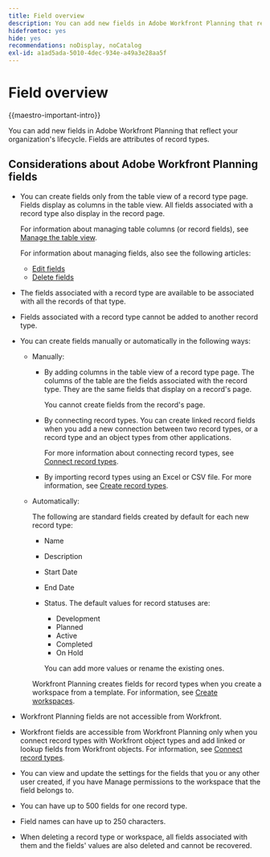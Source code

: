 ```yaml
---
title: Field overview
description: You can add new fields in Adobe Workfront Planning that reflect your organization's lifecycle. Fields are attributes of record types.
hidefromtoc: yes
hide: yes
recommendations: noDisplay, noCatalog
exl-id: a1ad5ada-5010-4dec-934e-a49a3e28aa5f
---
```

# Field overview

<!--
title: Field overview
description: You can add new fields in Adobe Maestro that reflect your organization's lifecycle. Fields are attributes of record types. 
hidefromtoc: yes
author: Alina
feature: Work Management (***************WE NEED A NEW ONE HERE***********)
role: User, Admin
hide: yes
-->

<!--update the metadata with real information when making this available in TOC and in the left nav-->

{{maestro-important-intro}}

You can add new fields in Adobe Workfront Planning that reflect your organization's lifecycle. Fields are attributes of record types. 


## Considerations about Adobe Workfront Planning fields

* You can create fields only from the table view of a record type page. Fields display as columns in the table view. All fields associated with a record type also display in the record page. 

    For information about managing table columns (or record fields), see [Manage the table view](../views/manage-the-table-view.md).

    For information about managing fields, also see the following articles: 

    * [Edit fields](/help/quicksilver/planning/fields/edit-fields.md)
    * [Delete fields](/help/quicksilver/planning/fields/delete-fields.md)
    
* The fields associated with a record type are available to be associated with all the records of that type. <!--will this change and will the fields be available for other record types, too?! Also, the next bullet might need to change too if this one changes -->

* Fields associated with a record type cannot be added to another record type. <!-- this will change when they open the Field library tab when creating a field-->

* You can create fields manually or automatically in the following ways:

    * Manually:

        * By adding columns in the table view of a record type page. The columns of the table are the fields associated with the record type. They are the same fields that display on a record's page. 
        
            You cannot create fields from the record's page.  

        * By connecting record types. You can create linked record fields when you add a new connection between two record types, or a record type and an object types from other applications. 
        
           <!--* Importing record types with fields using a CSV or an Excel file. - this is not available yet-->

           For more information about connecting record types, see [Connect record types](../architecture/connect-record-types.md).  

        * By importing record types using an Excel or CSV file. For more information, see [Create record types](/help/quicksilver/planning/architecture/create-record-types.md). 

    * Automatically: 

        The following are standard fields created by default for each new record type:

        * Name
        * Description
        * Start Date
        * End Date
        * Status. The default values for record statuses are:
            * Development
            * Planned
            * Active
            * Completed
            * On Hold

            You can add more values or rename the existing ones. 

        Workfront Planning creates fields for record types when you create a workspace from a template. For information, see [Create workspaces](/help/quicksilver/planning/architecture/create-workspaces.md). 

* Workfront Planning fields are not accessible from Workfront. 

* Workfront fields are accessible from Workfront Planning only when you connect record types with Workfront object types and add linked or lookup fields from Workfront objects. For information, see [Connect record types](../architecture/connect-record-types.md).  

* You can view and update the settings for the fields that you or any other user created, if you have Manage permissions to the workspace that the field belongs to. 

* You can have up to 500 fields for one record type.

* Field names can have up to 250 characters.

* When deleting a record type or workspace, all fields associated with them and the fields' values are also deleted and cannot be recovered. <!-- this might change with a possible recycle bin solution?!-->
